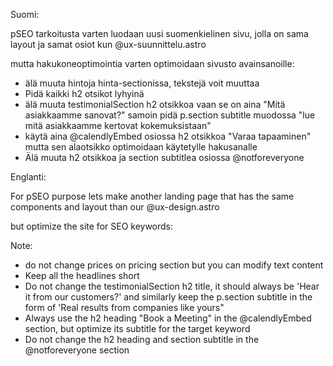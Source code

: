 Suomi:

pSEO tarkoitusta varten luodaan uusi suomenkielinen sivu, jolla on sama layout ja samat osiot kun @ux-suunnittelu.astro  

mutta hakukoneoptimointia varten optimoidaan sivusto avainsanoille: 

- älä muuta hintoja hinta-sectionissa, tekstejä voit muuttaa
- Pidä kaikki h2 otsikot lyhyinä
- älä muuta testimonialSection h2 otsikkoa vaan se on aina "Mitä asiakkaamme sanovat?" samoin pidä p.section subtitle muodossa "lue mitä asiakkaamme kertovat kokemuksistaan"
- käytä aina @calendlyEmbed osiossa h2 otsikkoa "Varaa tapaaminen" mutta sen alaotsikko optimoidaan käytetylle hakusanalle
- Älä muuta h2 otsikkoa ja section subtitlea osiossa @notforeveryone

Englanti:

For pSEO purpose lets make another landing page that has the same components and layout than our @ux-design.astro  

but optimize the site for SEO keywords: 

Note:

- do not change prices on pricing section but you can modify text content
- Keep all the headlines short
- Do not change the testimonialSection h2 title, it should always be 'Hear it from our customers?' and similarly keep the p.section subtitle in the form of 'Real results from companies like yours"
- Always use the h2 heading "Book a Meeting" in the @calendlyEmbed section, but optimize its subtitle for the target keyword
- Do not change the h2 heading and section subtitle in the @notforeveryone section